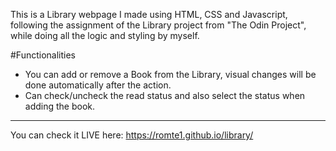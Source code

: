 This is a Library webpage I made using HTML, CSS and Javascript, following the assignment of the Library project from "The Odin Project", while doing all the logic and styling by myself.

#Functionalities

- You can add or remove a Book from the Library, visual changes will be done automatically after the action.
- Can check/uncheck the read status and also select the status when adding the book.



<hr>

You can check it LIVE here: https://romte1.github.io/library/